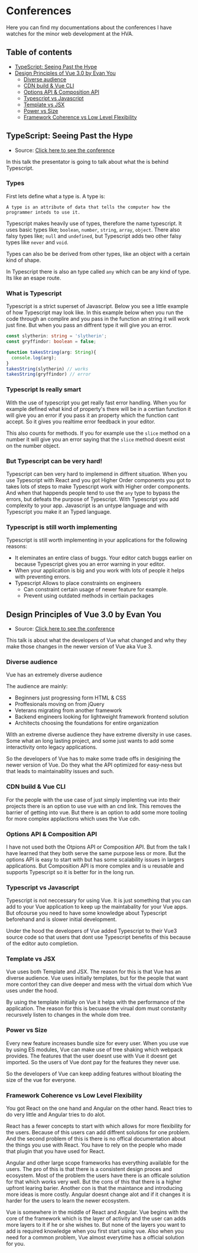 ﻿# Conferences
Here you can find my documentations about the conferences I have watches for the minor web development at the HVA.

## Table of contents
* [TypeScript: Seeing Past the Hype](#typeScript-seeing-past-the-hype)
* [Design Principles of Vue 3.0 by Evan You](#design-principles-of-vue-3.0-by-evan-you)
    * [Diverse audience](#diverse-audience)
    * [CDN build & Vue CLI](#cdn-build-&-vue-cli)
    * [Options API & Composition API](#options-api-&-composition-api)
    * [Typescript vs Javascript](#typescript-vs-javascript)
    * [Template vs JSX](#template-vs-jsx)
    * [Power vs Size](#power-vs-size)
    * [Framework Coherence vs Low Level Flexibility](#framework-coherence-vs-low-level-flexibility)
    
## TypeScript: Seeing Past the Hype

* Source: [Click here to see the conference](https://www.youtube.com/watch?v=KfluE6-wDSU)

In this talk the presentator is going to talk about what the is behind Typescript. 

### Types
First lets define what a type is. A type is:
```
A type is an attribute of data that tells the computer how the programmer inteds to use it.
```
Typescript makes heavily use of types, therefore the name typescript. It uses basic types like; `boolean`, `number`, `string`, `array`, `object`.
There also falsy types like; `null` and `undefined`, but Typescript adds two other falsy types like `never` and `void`.

Types can also be be derived from other types, like an object with a certain kind of shape.

In Typescript there is also an type called `any` which can be any kind of type. Its like an esape route.

### What is Typescript
Typescript is a strict superset of Javascript. Below you see a little example of how Typescript may look like. In this example below when you run the code through an complire and you pass in the function an string it will work just fine. But when you pass an diffrent type it will give you an error.
```typescript
const slytherin: string = 'slytherin';
const gryffindor: boolean = false;

function takesString(arg: String){
  console.log(arg);
}
takesString(slytherin) // works
takesString(gryffindor) // error
```

### Typescript Is really smart
With the use of typescript you get really fast error handling. When you for example defined what kind of property's there will be in a certian function it will give you an error if you pass it an property which the function cant accept. So it gives you realtime error feedback in your editor.

This also counts for methods. If you for example use the `slice` method on a number it will give you an error saying that the `slice` method doesnt exist on the number object.

### But Typescript can be very hard!
Typescript can ben very hard to implemend in diffrent situation. When you use Typescript with React and you got Higher Order components you got to takes lots of steps to make Typescript work with Higher order components. And when that happends people tend to use the `any` type to bypass the errors, but defeats the purpose of Typescript. With Typescript you add complexity to your app. Javascript is an untype language and with Typescript you make it an Typed language.

### Typescript is still worth implementing
Typescript is still worth implementing in your applications for the following reasons:
* It eleminates an entire class of buggs. Your editor catch buggs earlier on because Typescript gives you an error warning in your editor.
* When your application is big and you work with lots of people it helps with preventing errors.
* Typescript Allows to place constraints on engineers
  * Can constraint certain usage of newer feature for example.
  * Prevent using outdated methods in certiain packages

## Design Principles of Vue 3.0 by Evan You

* Source: [Click here to see the conference](https://www.youtube.com/watch?v=WLpLYhnGqPA&feature=youtu.be)

This talk is about what the developers of Vue what changed and why they make those changes in the newer version of Vue aka Vue 3.

### Diverse audience
Vue has an extremely diverse audience

The audience are mainly:
* Beginners just progressing form HTML & CSS
* Proffesionals moving on from jQuery
* Veterans migrating from another framework
* Backend engineers looking for lightweight framework frontend solution
* Architects choosing the foundations for entire organization

With an extreme diverse audience they have extreme diversity in use cases. Some what an long lasting project, and some just wants to add some interactivity onto legacy applications.

So the developers of Vue has to make some trade offs in desigining the newer version of Vue. Do they what the API optimized for easy-ness but that leads to maintainablity issues and such.

### CDN build & Vue CLI
For the people with the use case of just simply implenting vue into their projects there is an option to use vue with an cnd link. This removes the barrier of getting into vue. But there is an option to add some more tooling for more complex applactions which uses the Vue cdn.

### Options API & Composition API
I have not used both the Otpions API or Composition API. But from the talk I have learned that they both serve the same purpose less or more. But the options API is easy to start with but has some scalability issues in largers applications. But Composition API is more complex and is u reusable and supports Typescript so it is better for in the long run.

### Typescript vs Javascript
Typescript is not neccessary for using Vue. It is just something that you can add to your Vue application to keep up the maintabality for your Vue apps. But ofcourse you need to have some knowledge about Typescript beforehand and is slower initial development.

Under the hood the developers of Vue added Typescript to their Vue3 source code so that users that dont use Typescript benefits of this because of the editor auto completion.

### Template vs JSX
Vue uses both Template and JSX. The reason for this is that Vue has an diverse audience. Vue uses initially templates, but for the people that want more contorl they can dive deeper and mess with the virtual dom which Vue uses under the hood.

By using the template initially on Vue it helps with the performance of the application. The reason for this is becuase the virual dom must constanlty recursvely listen to changes in the whole dom tree. 

### Power vs Size
Every new feature increases bundle size for every user. When you use vue by using ES modules, Vue can make use of tree shaking which webpack provides. The features that the user doesnt use with Vue it doesnt get imported. So the users of Vue dont pay for the features they never use. 

So the developers of Vue can keep adding features without bloating the size of the vue for everyone.

### Framework Coherence vs Low Level Flexibility
You got React on the one hand and Angular on the other hand. React tries to do very little and Angular tries to do alot.

React has a fewer concepts to start with which allows for more flexibility for the users. Because of this users can add diffrent solutions for one problem. And the second problem of this is there is no offical documentation about the things you use with React. You have to rely on the people who made that plugin that you have used for React.

Angular and other large scope frameworks has everything available for the users. The pro of this is that there is a consistent design proces and ecosystem. Most of the problem the users have there is an officale solution for that which works very well. But the cons of this that there is a higher upfront learing barier. Another con is that the maintance and introducing more ideas is more costly. Angular doesnt change alot and if it changes it is harder for the users to learn the newer ecosystem.

Vue is somewhere in the middle of React and Angular. Vue begins with the core of the framework which is the layer of activity and the user can adds more layers to it if he or she wishes to. But none of the layers you want to add is required knowledge when you first start using vue. Also when you need for a common problem, Vue almost everytime has a official solution for you. 
